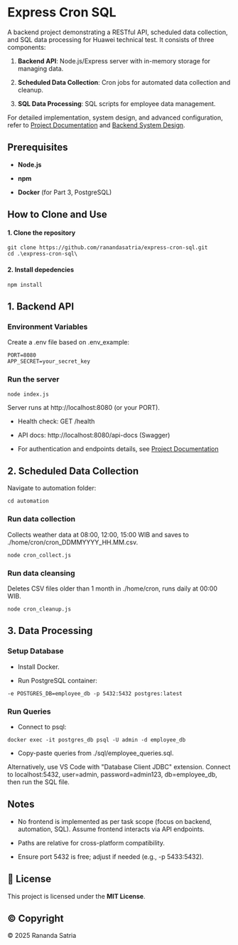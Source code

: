 # Express Cron SQL

A backend project demonstrating a RESTful API, scheduled data collection, and SQL data processing for Huawei technical test. It consists of three components:

1.  **Backend API**: Node.js/Express server with in-memory storage for managing data.
    
2.  **Scheduled Data Collection**: Cron jobs for automated data collection and cleanup.
    
3.  **SQL Data Processing**: SQL scripts for employee data management.

For detailed implementation, system design, and advanced configuration, refer to [Project Documentation](./docs/project_documentation.pdf) and
[Backend System Design](./docs/system_design_backend.pdf).

## Prerequisites

*   **Node.js** 
    
*   **npm** 
    
*   **Docker** (for Part 3, PostgreSQL)


How to Clone and Use
--------------------

#### 1. Clone the repository
```
git clone https://github.com/ranandasatria/express-cron-sql.git
cd .\express-cron-sql\
```
#### 2. Install depedencies
```
npm install
```

1\. Backend API
--------------------
### Environment Variables

Create a .env file based on .env\_example:

```
PORT=8080
APP_SECRET=your_secret_key
```

### Run the server

```
node index.js
```
Server runs at http://localhost:8080 (or your PORT).

*   Health check: GET /health
    
*   API docs: http://localhost:8080/api-docs (Swagger)
    
*   For authentication and endpoints details, see [Project Documentation](./docs/project_documentation.pdf)

2\. Scheduled Data Collection
--------------------

Navigate to automation folder:

```
cd automation
```

### Run data collection

Collects weather data at 08:00, 12:00, 15:00 WIB and saves to ./home/cron/cron\_DDMMYYYY\_HH.MM.csv.

```
node cron_collect.js
```

### Run data cleansing

Deletes CSV files older than 1 month in ./home/cron, runs daily at 00:00 WIB.

```
node cron_cleanup.js
```

3\. Data Processing 
--------------------

### Setup Database

-   Install Docker.
    
-   Run PostgreSQL container:
    
```docker run -d --name postgres_db -e POSTGRES_USER=admin -e POSTGRES_PASSWORD=admin123
-e POSTGRES_DB=employee_db -p 5432:5432 postgres:latest
```
### Run Queries

-   Connect to psql:
    
```
docker exec -it postgres_db psql -U admin -d employee_db
```

- Copy-paste queries from ./sql/employee\_queries.sql.

Alternatively, use VS Code with "Database Client JDBC" extension. Connect to localhost:5432, user=admin, password=admin123, db=employee\_db, then run the SQL file.

Notes
-----

*   No frontend is implemented as per task scope (focus on backend, automation, SQL). Assume frontend interacts via API endpoints.
    
*   Paths are relative for cross-platform compatibility.
    
*   Ensure port 5432 is free; adjust if needed (e.g., -p 5433:5432).
    
## 📄 License

This project is licensed under the **MIT License**.  

## ©️ Copyright

&copy; 2025 Rananda Satria

